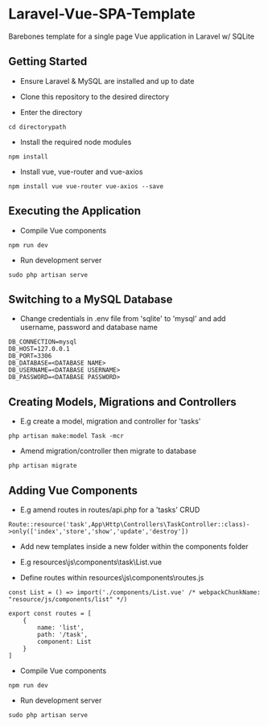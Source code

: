 # Laravel-Vue-SPA-Template
Barebones template for a single page Vue application in Laravel w/ SQLite

## Getting Started

* Ensure Laravel & MySQL are installed and up to date

* Clone this repository to the desired directory

* Enter the directory

```
cd directorypath
```

* Install the required node modules

```
npm install
```

* Install vue, vue-router and vue-axios

```
npm install vue vue-router vue-axios --save
```

## Executing the Application
* Compile Vue components

```
npm run dev
```

* Run development server

```
sudo php artisan serve
```

## Switching to a MySQL Database

* Change credentials in .env file from 'sqlite' to 'mysql' and add username, password and database name

```
DB_CONNECTION=mysql 
DB_HOST=127.0.0.1 
DB_PORT=3306 
DB_DATABASE=<DATABASE NAME>
DB_USERNAME=<DATABASE USERNAME>
DB_PASSWORD=<DATABASE PASSWORD>
```

## Creating Models, Migrations and Controllers

* E.g create a model, migration and controller for 'tasks'

```
php artisan make:model Task -mcr
```

* Amend migration/controller then migrate to database

```
php artisan migrate
```

## Adding Vue Components

* E.g amend routes in routes/api.php for a 'tasks' CRUD

```
Route::resource('task',App\Http\Controllers\TaskController::class)->only(['index','store','show','update','destroy'])
```

* Add new templates inside a new folder within the components folder
* E.g resources\js\components\task\List.vue

* Define routes within resources\js\components\routes.js

```
const List = () => import('./components/List.vue' /* webpackChunkName: "resource/js/components/list" */)

export const routes = [
    {
        name: 'list',
        path: '/task',
        component: List
    }
]
```

* Compile Vue components

```
npm run dev
```

* Run development server

```
sudo php artisan serve
```

